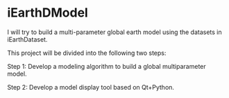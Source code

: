 # iEarthDModel
I will try to build a multi-parameter global earth model using the datasets in iEarthDataset.

This project will be divided into the following two steps:

Step 1: Develop a modeling algorithm to build a global multiparameter model.

Step 2: Develop a model display tool based on Qt+Python.
